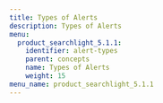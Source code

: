 ```yaml
---
title: Types of Alerts
description: Types of Alerts
menu:
  product_searchlight_5.1.1:
    identifier: alert-types
    parent: concepts
    name: Types of Alerts
    weight: 15
menu_name: product_searchlight_5.1.1
---
```

